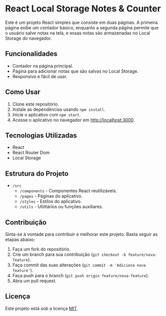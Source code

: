 # React Local Storage Notes & Counter

Este é um projeto React simples que consiste em duas páginas. A primeira página exibe um contador básico, enquanto a segunda página permite que o usuário salve notas na tela, e essas notas são armazenadas no Local Storage do navegador.

## Funcionalidades
- Contador na página principal.
- Página para adicionar notas que são salvas no Local Storage.
- Responsivo e fácil de usar.

## Como Usar
1. Clone este repositório.
2. Instale as dependências usando `npm install`.
3. Inicie o aplicativo com `npm start`.
4. Acesse o aplicativo no navegador em [http://localhost:3000](http://localhost:3000).

## Tecnologias Utilizadas
- React
- React Router Dom
- Local Storage

## Estrutura do Projeto
- `/src`
  - `/components` - Componentes React reutilizáveis.
  - `/pages` - Páginas do aplicativo.
  - `/styles` - Estilos do aplicativo.
  - `/utils` - Utilitários ou funções auxiliares.

## Contribuição
Sinta-se à vontade para contribuir e melhorar este projeto. Basta seguir as etapas abaixo:
1. Faça um fork do repositório.
2. Crie um branch para sua contribuição (`git checkout -b feature/nova-feature`).
3. Faça commit das suas alterações (`git commit -m 'Adiciona nova feature'`).
4. Faça push para o branch (`git push origin feature/nova-feature`).
5. Abra um pull request.

## Licença
Este projeto está sob a licença [MIT](LICENSE).

